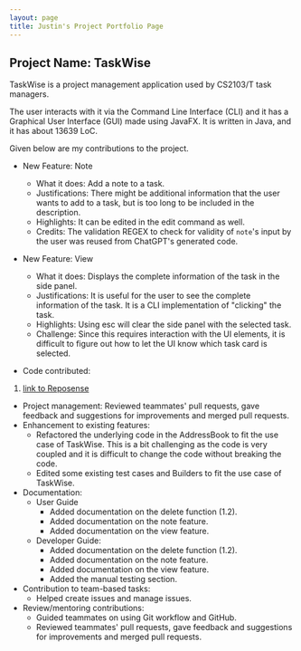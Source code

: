 ```yaml
---
layout: page
title: Justin's Project Portfolio Page
---
```


## Project Name: TaskWise

TaskWise is a project management application used by CS2103/T task managers.

The user interacts with it via the Command Line Interface (CLI) and it has a Graphical User
Interface (GUI) made using JavaFX. It is written in Java, and it has about 13639 LoC.

Given below are my contributions to the project.

* New Feature: Note
    * What it does: Add a note to a task.
    * Justifications: There might be additional information that the user wants to add to a task, but is too long to be included in the description.
    * Highlights: It can be edited in the edit command as well.
    * Credits: The validation REGEX to check for validity of `note`'s input by the user was reused from ChatGPT's
      generated code.
* New Feature: View
    * What it does: Displays the complete information of the task in the side panel.
    * Justifications: It is useful for the user to see the complete information of the task. It is a CLI implementation of "clicking" the task.
    * Highlights: Using esc will clear the side panel with the selected task.
    * Challenge: Since this requires interaction with the UI elements, it is difficult to figure out how to let the UI know which task card is selected.

* Code contributed:

1. [link to Reposense](https://nus-cs2103-ay2324s1.github.io/tp-dashboard/?search=&sort=groupTitle&sortWithin=title&timeframe=commit&mergegroup=&groupSelect=groupByRepos&breakdown=true&checkedFileTypes=docs~functional-code~test-code&since=2023-09-22&tabOpen=true&tabType=authorship&tabAuthor=JCSnap&tabRepo=AY2324S1-CS2103T-T17-1%2Ftp%5Bmaster%5D&authorshipIsMergeGroup=false&authorshipFileTypes=docs~functional-code~test-code&authorshipIsBinaryFileTypeChecked=false&authorshipIsIgnoredFilesChecked=false)

* Project management: Reviewed teammates' pull requests, gave feedback and suggestions for improvements and merged pull
  requests.
* Enhancement to existing features:
    * Refactored the underlying code in the AddressBook to fit the use case of TaskWise. This is a bit challenging as the
      code is very coupled and it is difficult to change the code without breaking the code.
    * Edited some existing test cases and Builders to fit the use case of TaskWise.
* Documentation:
    * User Guide
        * Added documentation on the delete function (1.2).
        * Added documentation on the note feature.
        * Added documentation on the view feature.
    * Developer Guide:
        * Added documentation on the delete function (1.2).
        * Added documentation on the note feature.
        * Added documentation on the view feature.
        * Added the manual testing section.
* Contribution to team-based tasks:
    * Helped create issues and manage issues.
* Review/mentoring contributions:
    * Guided teammates on using Git workflow and GitHub.
    * Reviewed teammates' pull requests, gave feedback and suggestions for improvements and merged pull requests.
